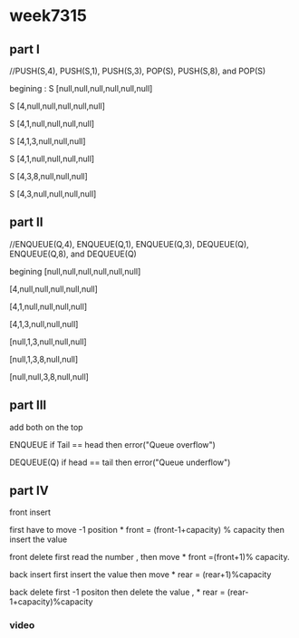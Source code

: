 # week7315

## part I 
//PUSH(S,4), PUSH(S,1), PUSH(S,3), POP(S), PUSH(S,8), and POP(S)

begining     :      S [null,null,null,null,null,null]

 S [4,null,null,null,null,null]  

 S [4,1,null,null,null,null]

S [4,1,3,null,null,null]

S [4,1,null,null,null,null]

S [4,3,8,null,null,null]

S [4,3,null,null,null,null]



## part II 
//ENQUEUE(Q,4), ENQUEUE(Q,1), ENQUEUE(Q,3), DEQUEUE(Q), ENQUEUE(Q,8), and DEQUEUE(Q)

begining  [null,null,null,null,null,null]

[4,null,null,null,null,null]

[4,1,null,null,null,null]

[4,1,3,null,null,null]

[null,1,3,null,null,null]

[null,1,3,8,null,null]

[null,null,3,8,null,null]

## part III
add both on the top 


ENQUEUE
  if Tail == head then
      error("Queue overflow")




DEQUEUE(Q)
      if head == tail then
      error("Queue underflow")

## part IV 

front insert 

first have to move -1 position  * front = (front-1+capacity) % capacity then insert the value 


front delete 
first read the number , then move   *  front =(front+1)% capacity. 

back insert
first insert the value then move  * rear = (rear+1)%capacity

back delete 
first -1 positon then delete the value , *  rear = (rear-1+capacity)%capacity



### video

